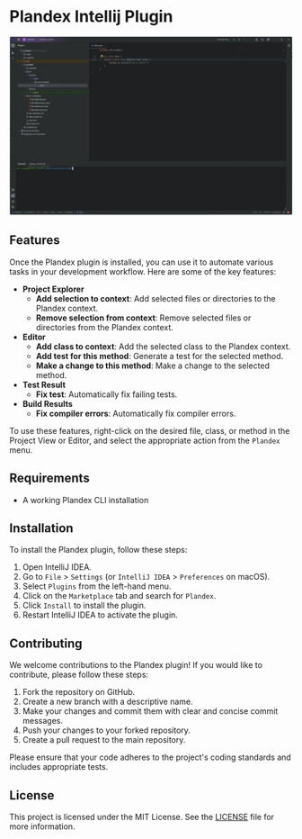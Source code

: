 # Plandex Intellij Plugin

![alt text](demo.gif)

## Features

Once the Plandex plugin is installed, you can use it to automate various tasks in your development workflow. Here are some of the key features:

- **Project Explorer**
  - **Add selection to context**: Add selected files or directories to the Plandex context.
  - **Remove selection from context**: Remove selected files or directories from the Plandex context.
- **Editor**
  - **Add class to context**: Add the selected class to the Plandex context.
  - **Add test for this method**: Generate a test for the selected method.
  - **Make a change to this method**: Make a change to the selected method.
- **Test Result**
  - **Fix test**: Automatically fix failing tests.
- **Build Results**
  - **Fix compiler errors**: Automatically fix compiler errors.

To use these features, right-click on the desired file, class, or method in the Project View or Editor, and select the appropriate action from the `Plandex` menu.

## Requirements

- A working Plandex CLI installation

## Installation

To install the Plandex plugin, follow these steps:

1. Open IntelliJ IDEA.
2. Go to `File` > `Settings` (or `IntelliJ IDEA` > `Preferences` on macOS).
3. Select `Plugins` from the left-hand menu.
4. Click on the `Marketplace` tab and search for `Plandex`.
5. Click `Install` to install the plugin.
6. Restart IntelliJ IDEA to activate the plugin.

## Contributing

We welcome contributions to the Plandex plugin! If you would like to contribute, please follow these steps:

1. Fork the repository on GitHub.
2. Create a new branch with a descriptive name.
3. Make your changes and commit them with clear and concise commit messages.
4. Push your changes to your forked repository.
5. Create a pull request to the main repository.

Please ensure that your code adheres to the project's coding standards and includes appropriate tests.

## License

This project is licensed under the MIT License. See the [LICENSE](LICENSE) file for more information.




